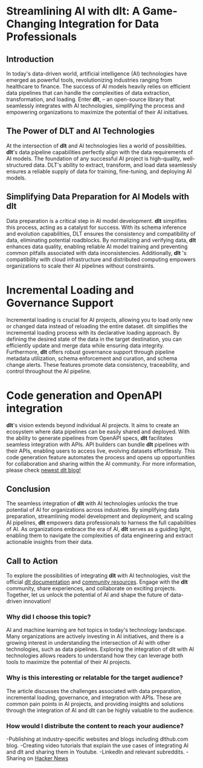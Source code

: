 # Streamlining AI with dlt: A Game-Changing Integration for Data Professionals

## Introduction
In today's data-driven world, artificial intelligence (AI) technologies have emerged as powerful tools, revolutionizing industries ranging from healthcare to finance. The success of AI models heavily relies on efficient data pipelines that can handle the complexities of data extraction, transformation, and loading. Enter **dlt**, – an open-source library that seamlessly integrates with AI technologies, simplifying the process and empowering organizations to maximize the potential of their AI initiatives.

## The Power of DLT and AI Technologies
At the intersection of **dlt** and AI technologies lies a world of possibilities. **dlt**'s data pipeline capabilities perfectly align with the data requirements of AI models. The foundation of any successful AI project is high-quality, well-structured data. DLT's ability to extract, transform, and load data seamlessly ensures a reliable supply of data for training, fine-tuning, and deploying AI models.

## Simplifying Data Preparation for AI Models with dlt
Data preparation is a critical step in AI model development. **dlt** simplifies this process, acting as a catalyst for success. With its schema inference and evolution capabilities, DLT ensures the consistency and compatibility of data, eliminating potential roadblocks. By normalizing and verifying data, **dlt** enhances data quality, enabling reliable AI model training and preventing common pitfalls associated with data inconsistencies. Additionally, **dlt** 's compatibility with cloud infrastructure and distributed computing empowers organizations to scale their AI pipelines without constraints.

# Incremental Loading and Governance Support
Incremental loading is crucial for AI projects, allowing you to load only new or changed data instead of reloading the entire dataset. dlt simplifies the incremental loading process with its declarative loading approach. By defining the desired state of the data in the target destination, you can efficiently update and merge data while ensuring data integrity. Furthermore, **dlt** offers robust governance support through pipeline metadata utilization, schema enforcement and curation, and schema change alerts. These features promote data consistency, traceability, and control throughout the AI pipeline. 

# Code generation and OpenAPI integration 
**dlt**'s vision extends beyond individual AI projects. It aims to create an ecosystem where data pipelines can be easily shared and deployed. With the ability to generate pipelines from OpenAPI specs, **dlt** facilitates seamless integration with APIs. API builders can bundle **dlt** pipelines with their APIs, enabling users to access live, evolving datasets effortlessly. This code generation feature automates the process and opens up opportunities for collaboration and sharing within the AI community. For more information, please check [newest dlt blog!](https://dlthub.com/docs/blog/open-api-spec-for-dlt-init)

## Conclusion
The seamless integration of **dlt** with AI technologies unlocks the true potential of AI for organizations across industries. By simplifying data preparation, streamlining model development and deployment, and scaling AI pipelines, **dlt** empowers data professionals to harness the full capabilities of AI. As organizations embrace the era of AI, **dlt** serves as a guiding light, enabling them to navigate the complexities of data engineering and extract actionable insights from their data.

## Call to Action
To explore the possibilities of integrating **dlt** with AI technologies, visit the official [dlt documentation](https://dlthub.com/) and [community resources](https://dlthub-community.slack.com/join/shared_invite/zt-1slox199h-HAE7EQoXmstkP_bTqal65g#/shared-invite/email). Engage with the **dlt** community, share experiences, and collaborate on exciting projects. Together, let us unlock the potential of AI and shape the future of data-driven innovation!


### Why did I choose this topic?

AI and machine learning are hot topics in today's technology landscape. Many organizations are actively investing in AI initiatives, and there is a growing interest in understanding the intersection of AI with other technologies, such as data pipelines. Exploring the integration of dlt with AI technologies allows readers to understand how they can leverage both tools to maximize the potential of their AI projects.

### Why is this interesting or relatable for the target audience?

The article discusses the challenges associated with data preparation, incremental loading, governance, and integration with APIs. These are common pain points in AI projects, and providing insights and solutions through the integration of AI and dlt can be highly valuable to the audience.

### How would I distribute the content to reach your audience?

-Publishing at industry-specific websites and blogs including dlthub.com blog.
-Creating video tutorials that explain the use cases of integrating AI and dlt and sharing them in Youtube.
-LinkedIn and relevant subreddits.
-Sharing on [Hacker News](https://news.ycombinator.com/)